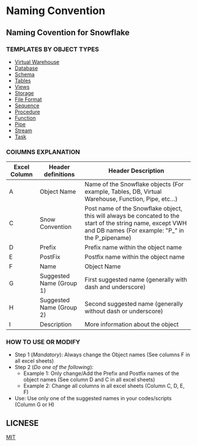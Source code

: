 # Naming Convention
## Naming Covention for Snowflake

### TEMPLATES BY OBJECT TYPES
- [Virtual Warehouse](Virtual%20Warehouse/README.md)
- [Database](Database/README.md)
- [Schema](Schema/README.md)
- [Tables](Tables/README.md)
- [Views](Views/README.md)
- [Storage](Storage/README.md)
- [File Format](File%20Format/README.md)
- [Sequence](Sequence/README.md)
- [Procedure](Procedure/README.md)
- [Function](Function/README.md)
- [Pipe](Pipe/README.md)
- [Stream](Stream/README.md)
- [Task](Task/README.md)

### COlUMNS EXPLANATION
| Excel Column | Header definitions | Header Description                      |
|--------------|--------------------|-----------------------------------------|
| A            | Object Name        | Name of the Snowflake objects (For example, Tables, DB, Virtual Warehouse, Function, Pipe, etc…) |
| C            | Snow Convention    | Post name of the Snowflake object, this will always be concated to the start of the string name, except VWH and DB names (For example: "P_" in the P_pipename) |
| D            | Prefix             | Prefix name within the object name |
| E            | PostFix            | Postfix name within the object name |
| F            | Name               | Object Name |
| G            | Suggested Name (Group 1) | First suggested name (generally with dash and underscore) |
| H            | Suggested Name (Group 2) | Second suggested name (generally without dash or underscore) |
| I            | Description              | More information about the object |


### HOW TO USE OR MODIFY
- Step 1 (*Mandatory*): Always change the Object names (See columns F in all excel sheets)
- Step 2 (*Do one of the following*):
    - Example 1: Only change/Add the Prefix and Postfix names of the object names (See column D and C in all excel sheets)
    - Example 2: Change all columns in all excel sheets (Column C, D, E, F)
- Use: Use only one of the suggested names in your codes/scripts (Column G or H)

## LICNESE
[MIT](/LICENSE)


